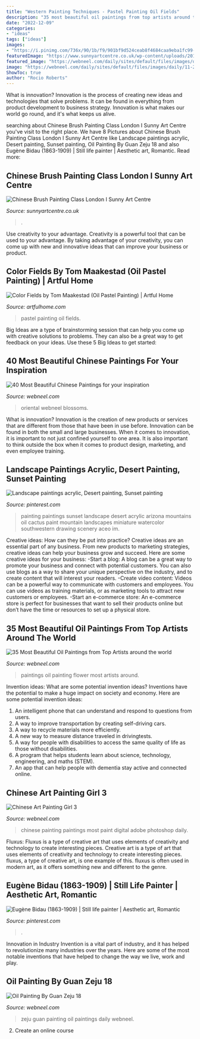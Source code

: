 ```yaml
---
title: "Western Painting Techniques - Pastel Painting Oil Fields"
description: "35 most beautiful oil paintings from top artists around the world"
date: "2022-12-09"
categories:
- "ideas"
tags: ["ideas"]
images:
- "https://i.pinimg.com/736x/90/1b/f9/901bf9d524ceab8f4684caa9eba1fc99--sunset-paintings-landscape-paintings.jpg"
featuredImage: "https://www.sunnyartcentre.co.uk/wp-content/uploads/2012/11/Chinese-ink-painting-class-London-715x477.jpg"
featured_image: "https://webneel.com/daily/sites/default/files/images/daily/06-2014/18-oil-painting-by-guan-zeju.jpg"
image: "https://webneel.com/daily/sites/default/files/images/daily/11-2013/13-flower-paintings.jpg"
ShowToc: true
author: "Rocio Roberts"
---
```



What is innovation?
Innovation is the process of creating new ideas and technologies that solve problems. It can be found in everything from product development to business strategy. Innovation is what makes our world go round, and it's what keeps us alive.

	

		
searching about Chinese Brush Painting Class London I Sunny Art Centre you've visit to the right place. We have 8 Pictures about Chinese Brush Painting Class London I Sunny Art Centre like Landscape paintings acrylic, Desert painting, Sunset painting, Oil Painting By Guan Zeju 18 and also Eugène Bidau (1863-1909) | Still life painter | Aesthetic art, Romantic. Read more:
		
    
## Chinese Brush Painting Class London I Sunny Art Centre

<img loading=lazy src="https://www.sunnyartcentre.co.uk/wp-content/uploads/2012/11/Chinese-ink-painting-class-London-715x477.jpg" onerror="this.onerror=null;this.src='https://tse2.mm.bing.net/th?id=OIP.KwJb31QLgq-MGeJ53j3dTwHaE8&amp;pid=15.1';" alt="Chinese Brush Painting Class London I Sunny Art Centre">

_Source: sunnyartcentre.co.uk_

>. 

	

Use creativity to your advantage.
Creativity is a powerful tool that can be used to your advantage. By taking advantage of your creativity, you can come up with new and innovative ideas that can improve your business or product.

    
## Color Fields By Tom Maakestad (Oil Pastel Painting) | Artful Home

<img loading=lazy src="https://www.artfulhome.com/item_images/Additional/J/5301-5400/5347/large/2c7aabef-71c6-422c-a278-3178587815fc_117031_l.jpg" onerror="this.onerror=null;this.src='https://tse3.mm.bing.net/th?id=OIP.59o0xKjNjdZazLEdz5zV8AHaFt&amp;pid=15.1';" alt="Color Fields by Tom Maakestad (Oil Pastel Painting) | Artful Home">

_Source: artfulhome.com_

>pastel painting oil fields. 

	

Big Ideas are a type of brainstorming session that can help you come up with creative solutions to problems. They can also be a great way to get feedback on your ideas. Use these 5 Big Ideas to get started: 

    
## 40 Most Beautiful Chinese Paintings For Your Inspiration

<img loading=lazy src="https://webneel.com/daily/sites/default/files/images/daily/08-2014/12-chinese-painting-bird-cherry.jpg" onerror="this.onerror=null;this.src='https://tse3.mm.bing.net/th?id=OIP.7CPAY5ZpFjhsjqjl_sP3IwHaHa&amp;pid=15.1';" alt="40 Most Beautiful Chinese Paintings for your inspiration">

_Source: webneel.com_

>oriental webneel blossoms. 

	

What is innovation?
Innovation is the creation of new products or services that are different from those that have been in use before. Innovation can be found in both the small and large businesses. When it comes to innovation, it is important to not just confined yourself to one area. It is also important to think outside the box when it comes to product design, marketing, and even employee training.

    
## Landscape Paintings Acrylic, Desert Painting, Sunset Painting

<img loading=lazy src="https://i.pinimg.com/736x/90/1b/f9/901bf9d524ceab8f4684caa9eba1fc99--sunset-paintings-landscape-paintings.jpg" onerror="this.onerror=null;this.src='https://tse4.mm.bing.net/th?id=OIP.0ISlRJAZa1uBFwlt9JMpmgHaKK&amp;pid=15.1';" alt="Landscape paintings acrylic, Desert painting, Sunset painting">

_Source: pinterest.com_

>painting paintings sunset landscape desert acrylic arizona mountains oil cactus paint mountain landscapes miniature watercolor southwestern drawing scenery aceo im. 

	

Creative ideas: How can they be put into practice?
Creative ideas are an essential part of any business. From new products to marketing strategies, creative ideas can help your business grow and succeed. Here are some creative ideas for your business: 
-Start a blog: A blog can be a great way to promote your business and connect with potential customers. You can also use blogs as a way to share your unique perspective on the industry, and to create content that will interest your readers. 
-Create video content: Videos can be a powerful way to communicate with customers and employees. You can use videos as training materials, or as marketing tools to attract new customers or employees. 
-Start an e-commerce store: An e-commerce store is perfect for businesses that want to sell their products online but don’t have the time or resources to set up a physical store.

    
## 35 Most Beautiful Oil Paintings From Top Artists Around The World

<img loading=lazy src="https://webneel.com/daily/sites/default/files/images/daily/11-2013/13-flower-paintings.jpg" onerror="this.onerror=null;this.src='https://tse3.mm.bing.net/th?id=OIP.8VzdP4eP-fj9TqCeOiNiugHaJ9&amp;pid=15.1';" alt="35 Most Beautiful Oil Paintings from Top Artists around the world">

_Source: webneel.com_

>paintings oil painting flower most artists around. 

	

Invention ideas: What are some potential invention ideas?
Inventions have the potential to make a huge impact on society and economy. Here are some potential invention ideas:
1. An intelligent phone that can understand and respond to questions from users. 
2. A way to improve transportation by creating self-driving cars. 
3. A way to recycle materials more efficiently. 
4. A new way to measure distance traveled in drivingtests. 
5. A way for people with disabilities to access the same quality of life as those without disabilities. 
6. A program that helps students learn about science, technology, engineering, and maths (STEM). 
7. An app that can help people with dementia stay active and connected online.

    
## Chinese Art Painting Girl 3

<img loading=lazy src="https://webneel.com/daily/sites/default/files/images/daily/08-2014/3-chinese-art-painting-girl.jpg" onerror="this.onerror=null;this.src='https://tse3.mm.bing.net/th?id=OIP.IzFcjXausmHaPvcPqWpORgHaFa&amp;pid=15.1';" alt="Chinese Art Painting Girl 3">

_Source: webneel.com_

>chinese painting paintings most paint digital adobe photoshop daily. 

	

Fluxus: Fluxus is a type of creative art that uses elements of creativity and technology to create interesting pieces.
Creative art is a type of art that uses elements of creativity and technology to create interesting pieces. fluxus, a type of creative art, is one example of this. fluxus is often used in modern art, as it offers something new and different to the genre.

    
## Eugène Bidau (1863-1909) | Still Life Painter | Aesthetic Art, Romantic

<img loading=lazy src="https://i.pinimg.com/736x/45/4f/21/454f2112523964168a296d48f53a0802.jpg" onerror="this.onerror=null;this.src='https://tse2.mm.bing.net/th?id=OIP.6D84sOzh9kaNLdPRgKlwFQHaLp&amp;pid=15.1';" alt="Eugène Bidau (1863-1909) | Still life painter | Aesthetic art, Romantic">

_Source: pinterest.com_

>. 

	

Innovation in Industry
Invention is a vital part of industry, and it has helped to revolutionize many industries over the years. Here are some of the most notable inventions that have helped to change the way we live, work and play.

    
## Oil Painting By Guan Zeju 18

<img loading=lazy src="https://webneel.com/daily/sites/default/files/images/daily/06-2014/18-oil-painting-by-guan-zeju.jpg" onerror="this.onerror=null;this.src='https://tse2.mm.bing.net/th?id=OIP.-htiMd9v-4rEMhNl0aicrQHaH5&amp;pid=15.1';" alt="Oil Painting By Guan Zeju 18">

_Source: webneel.com_

>zeju guan painting oil paintings daily webneel. 

	

2. Create an online course

